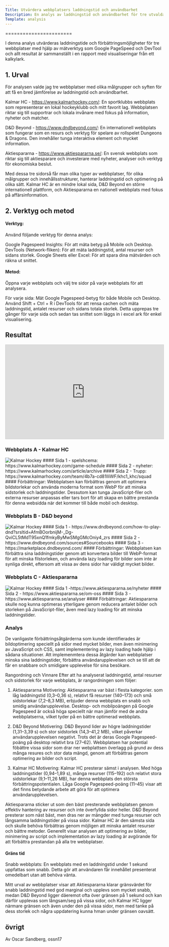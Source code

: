 ```yaml
---
Title: Utvärdera webbplatsers laddningstid och användbarhet 
Description: En analys av laddningstid och användbarhet för tre utvalda webbplatser.
Template: analysis
---
```


=======================

I denna analys utvärderas laddningstide och förbättringsmöjligheter för tre webbplatser med hjälp av mätverktyg som Google PageSpeed och DevTool och allt resultat är sammanställt i en rapport med visualiseringar från ett kalkylark.

## 1. Urval

För analysen valde jag tre webbplatser med olika målgrupper och syften för att få en bred jämförelse av laddningstid och användbarhet.

Kalmar HC - https://www.kalmarhockey.com/: En sportklubbs webbplats som representerar en lokal hockeyklubb och mitt favorit lag. Webbplatsen riktar sig till supportrar och lokala invånare med fokus på information, nyheter och matcher.

D&D Beyond - https://www.dndbeyond.com/:
En internationell webbplats som fungerar som en resurs och verktyg för spelare av rollspelet Dungeons & Dragons. Den innehåller tunga interaktiva element och mycket information.

Aktiespararna - https://www.aktiespararna.se/:
En svensk webbplats som riktar sig till aktiesparare och investerare med nyheter, analyser och verktyg för ekonomiska beslut.

Med dessa tre sidorså får man olika typer av webbplatser, för olika målgrupper och innehållsstrukturer, hanterar laddningstid och optimering på olika sätt. Kalmar HC är en mindre lokal sida, D&D Beyond en större internationell plattform, och Aktiespararna en nationell webbplats med fokus på affärsinformation.

## 2. Verktyg och metod
#### Verktyg:
Använd följande verktyg för denna analys:

Google Pagespeed Insights: För att mäta betyg på Mobile och Desktop.
DevTools (Network-fliken): För att mäta laddningstid, antal resurser och sidans storlek.
Google Sheets eller Excel: För att spara dina mätvärden och räkna ut snittet.

#### Metod:
Öppna varje webbplats och välj tre sidor på varje webbplats för att analysera.

För varje sida:
Mät Google Pagespeed-betyg för både Mobile och Desktop.
Använd Shift + Ctrl + R i DevTools för att rensa cachen och mäta laddningstid, antalet resurser och sidans totala storlek. 
Detta upprepas tre gånger för varje sida och sedan tas snittet som läggs in i excel ark för enkel visualisering.

## Resultat
<div class="spreadsheet-container">
    <iframe 
        src="https://docs.google.com/spreadsheets/d/e/2PACX-1vTTxDyH7DFd4cKGoM_YZ7-Sao5rZ-J8itBWQM46JWRquAbHW3wXQzovP4PhTWbjRR5PkLx5B2Rmr3Cs/pubhtml?widget=true&amp;headers=false" 
        width="100%" 
        height="300" 
        style="border: 1px solid #ccc; margin: auto; display: block;">
    </iframe>
</div>

### Webbplats A - Kalmar HC
<img src="../assets/img/load2_hc.png" alt="Kalmar Hockey" class="analysis-image">
#### Sida 1 - spelshcema: https://www.kalmarhockey.com/game-schedule
#### Sida 2 - nyheter: https://www.kalmarhockey.com/article/archive
#### Sida 2 - Trupp: https://www.kalmarhockey.com/team/4b7a-cd81IIiWF/khc1_khc/squad
#### Förbättringar:
Webbplatsen kan förbättras genom att optimera bildstorlekar och använda moderna format som WebP för att minska sidstorlek och laddningstider. Dessutom kan tunga JavaScript-filer och externa resurser anpassas eller tars bort för att skapa en bättre prestanda för denna websidda när det kommer till både mobil och desktop.

### Webbplats B - D&D beyond
<img src="../assets/img/D&D.png" alt="Kalmar Hockey" class="analysis-image">
#### Sida 1 - https://www.dndbeyond.com/how-to-play-dnd?srsltid=AfmBOorbnijM-_Dg-QviCL5tMdT95xnQ1fmkyByMwSMgGMcOniy4_zrs
#### Sida 2 - https://www.dndbeyond.com/sources#Sourcebooks
#### Sida 3 - https://marketplace.dndbeyond.com/
#### Förbättringar: 
Webbplatsen kan förbättra sina laddningstider genom att konvertera bilder till WebP-format för att minska filstorleken, och använda lazy loading för bilder som inte är synliga direkt, eftersom att vissa av dens sidor har väldigt mycket bilder.

### Webbplats C - Aktiespararna
<img src="../assets/img/aktie.png" alt="Kalmar Hockey" class="analysis-image">
#### Sida 1 -https://www.aktiespararna.se/nyheter
#### Sida 2 - https://www.aktiespararna.se/om-oss
#### Sida 3 - https://www.aktiespararna.se/analyser
#### Förbättringar: 
Aktiespararna skulle nog kunna optimeras ytterligare genom reducera antalet bilder och storleken på JavaScript-filer, även med lazy loading för att minska laddningstider.

### Analys
De vanligaste förbättringsåtgärderna som kunde identifierades är bildoptimering speciellt på sidor med mycket bilder, men även minimering av JavaScript och CSS, samt implementering av lazy loading hade hjälp i sådana situationer. Att implemenmtera dessa åtgärder kan webbplatser minska sina laddningstider, förbättra användarupplevelsen och se till att de får en snabbare och smidigare upplevelse för sina besökare.

Rangordning och Vinnare
Efter att ha analyserat laddningstid, antal resurser och sidstorlek för varje webbplats, är rangordningen som följer:

1. Aktiespararna
Motivering: Aktiespararna var bäst i flesta kategorier. som låg laddningstid (0,3–0,36 s), relativt få resurser (140–173) och små sidstorlekar (7,2–8,3 MB), erbjuder denna webbplats en snabb och smidig användarupplevelse. Desktop- och mobilpoängen på Google Pagespeed är också höga speciellt när man jämför med de andra webbplatserna, vilket tyder på en bättre optimerad webbplats.

2.  D&D Beyond
Motivering: D&D Beyond lider av högre laddningstider (1,31–3,39 s) och stor sidstorlek (14,3–41,2 MB), vilket påverkar användarupplevelsen negativt. Trots det är deras Google Pagespeed-poäng på desktop relativt bra (27–62). Webbplatsen har potential föbättre vissa sidor som drar ner webplattsen överlagg på grund av dess många resures och stor data mängd, genom att förbättras genom optimering av bilder och script.

3. Kalmar HC
Motivering: Kalmar HC presterar sämst i analysen. Med höga laddningstider (0,94–1,89 s), många resurser (115–192) och relativt stora sidstorlekar (9,1–11,26 MB), har denna webbplats den största förbättringspotentialen. Låga Google Pagespeed-poäng (11–45) visar att det finns betydande arbete att göra för att optimera användarupplevelsen.

Aktiespararna sticker ut som den bäst presterande webbplatsen genom effektiv hantering av resurser och inte överfyllda sidor heller. D&D Beyond presterar som näst bäst, men dras ner av mängder med tunga resurser och långsamma laddningstider på vissa sidor. Kalmar HC är den sämsta sida och skulle behöva förbättras genom möjligen att minska antalet resurser och bättre metoder. Generellt visar analysen att optimering av bilder, minimering av script och implementation av lazy loading är avgörande för att förbättra prestandan på alla tre webbplatser.
#### Gräns tid
Snabb webbplats:
En webbplats med en laddningstid under 1 sekund uppfattas som snabb. Detta gör att användaren får innehållet presenterat omedelbart utan att behöva vänta.

Mitt urval av webbplatser visar att Aktiespararna klarar gränsvärdet för snabb laddningstid med god marginal och upplevs som mycket snabb, medan D&D Beyond ligger däeremot ofta över gränsen på 1 sekund och kan därför upplevas som långsam/seg på vissa sidor, och Kalmar HC ligger närmare gränsen och även under den på vissa sidor, men med tanke på dess storlek och några uppdatering kunna hman under gränsen oavsätt.

## övrigt
Av Oscar Sandberg, ossn17